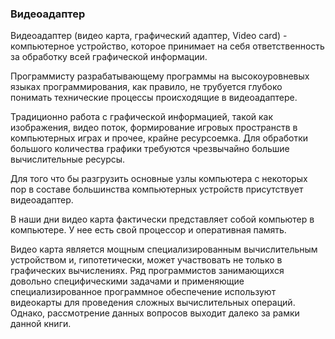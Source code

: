 ### Видеоадаптер

Видеоадаптер (видео карта, графический адаптер, Video card) - компьютерное устройство, которое принимает на себя ответственность за обработку всей графической информации.

Программисту разрабатывающему программы на высокоуровневых языках программирования, как правило, не трубуется глубоко понимать технические процессы происходящие в видеоадаптере. 

Традиционно работа с графической информацией, такой как изображения, видео поток, формирование игровых пространств в компьютерных играх и прочее, крайне ресурсоемка. Для обработки большого количества графики требуются чрезвычайно большие вычислительные ресурсы.

Для того что бы разгрузить основные узлы компьютера с некоторых пор в составе большинства компьютерных устройств присутствует видеоадаптер.

В наши дни видео карта фактически представляет собой компьютер в компьютере. У нее есть свой процессор и оперативная память.

Видео карта является мощным специализированным вычислительным устройством и, гипотетически, может участвовать не только в графических вычислениях. Ряд программистов занимающихся довольно специфическими задачами и применяющие специализированное программное обеспечение используют видеокарты для проведения сложных вычислительных операций. Однако, рассмотрение данных вопросов выходит далеко за рамки данной книги.
